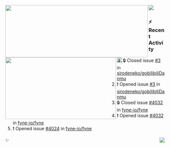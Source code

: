 <p>
  <p>
  <img align="left" width="450" height="165" src="https://github-readme-stats-git-masterrstaa-rickstaa.vercel.app/api?username=lowking&bg_color=0D1116&theme=synthwave&show_icons=true&hide_border=true&line_height=20&title_color=4E7C65&icon_color=555&show_owner=true&text_color=777&count_private=true"/>
  </p>
  <p>
  <img align="left" width="350" height="195" src="https://github-readme-stats-git-masterrstaa-rickstaa.vercel.app/api/top-langs/?layout=compact&username=lowking&bg_color=0D1116&theme=synthwave&show_icons=true&hide_border=true&line_height=20&title_color=4E7C65&icon_color=555&show_owner=true&text_color=777&hide&langs_count=4"/>
  </p>
  <p>
    <a align="left" href="https://t.me/Violettoy_bot"><img src="https://img.shields.io/badge/Telegram-%2352A4DB.svg?&style=social&logo=telegram&logoColor=white" /></a>&nbsp;&nbsp;
<!--     <img align="left" src="https://github.com/lowking/lowking/workflows/Waka%20Readme/badge.svg" />&nbsp;&nbsp; -->
    <img align="left" src="https://github.com/lowking/lowking/workflows/Activity%20Readme/badge.svg" />
  </p>
</p>

### :zap: Recent Activity

<!--START_SECTION:activity-->
1. 🔒 Closed issue [#3](https://github.com/sirodeneko/gobilibiliDanmu/issues/3) in [sirodeneko/gobilibiliDanmu](https://github.com/sirodeneko/gobilibiliDanmu)
2. ❗ Opened issue [#3](https://github.com/sirodeneko/gobilibiliDanmu/issues/3) in [sirodeneko/gobilibiliDanmu](https://github.com/sirodeneko/gobilibiliDanmu)
3. 🔒 Closed issue [#4032](https://github.com/fyne-io/fyne/issues/4032) in [fyne-io/fyne](https://github.com/fyne-io/fyne)
4. ❗ Opened issue [#4032](https://github.com/fyne-io/fyne/issues/4032) in [fyne-io/fyne](https://github.com/fyne-io/fyne)
5. ❗ Opened issue [#4024](https://github.com/fyne-io/fyne/issues/4024) in [fyne-io/fyne](https://github.com/fyne-io/fyne)
<!--END_SECTION:activity-->

✨<img align="right" src="http://profile-counter.glitch.me/lowking/count.svg"/>

